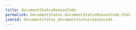 ```yaml
---
title: documentStatusReasonCode
permalink: DocumentStatus.documentStatusReasonCode.html
jsonid: documentstatus_documentstatusreasoncode
---
```

